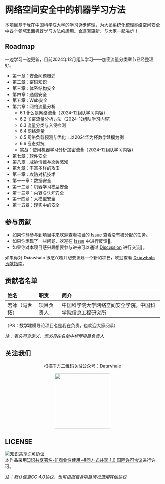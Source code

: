 # 网络空间安全中的机器学习方法

本项目基于我在中国科学院大学的学习逐步整理，为大家系统化梳理网络空间安全中各个领域里面机器学习方法的运用。会逐渐更新，与大家一起进步！

## Roadmap

一边学习一边更新，目前2024年12月组队学习——加密流量分类章节已经整理好。

- 第一章：安全问题概述
- 第二章：密码知识
- 第三章：体系结构安全
- 第四章：通信安全
- 第五章：Web安全
- 第六章：网络流量分析
  - 6.1 什么是网络流量（2024-12组队学习内容）
  - 6.2 加密流量分析方法（2024-12组队学习内容）
  - 6.3 流量分类与入侵检测
  - 6.4 网络测量
  - 6.5 网络负载预测与优化：以2024华为杯数学建模为例
  - 6.6 密态对抗
  - 实战：使用机器学习分析加密流量（2024-12组队学习内容）
- 第七章：软件安全
- 第八章：威胁情报与态势感知
- 第九章：丰富多样的攻击
- 第十章：攻防对抗技术
- 第十一章：数据安全
- 第十二章：机器学习模型安全
- 第十三章：内容与认知安全
- 第十四章：大模型安全
- 第十五章：现实中的安全

## 参与贡献

- 如果你想参与到项目中来欢迎查看项目的 [Issue]() 查看没有被分配的任务。
- 如果你发现了一些问题，欢迎在 [Issue]() 中进行反馈🐛。
- 如果你对本项目感兴趣想要参与进来可以通过 [Discussion]() 进行交流💬。

如果你对 Datawhale 很感兴趣并想要发起一个新的项目，欢迎查看 [Datawhale 贡献指南](https://github.com/datawhalechina/DOPMC#%E4%B8%BA-datawhale-%E5%81%9A%E5%87%BA%E8%B4%A1%E7%8C%AE)。

## 贡献者名单

| 姓名 | 职责 | 简介 |
| :----| :---- | :---- |
| 若冰（马世拓） | 项目负责人 | 中国科学院大学网络空间安全学院，中国科学院信息工程研究所 |

（PS：数学建模导论项目也是我在负责，也欢迎大家阅读）

*注：表头可自定义，但必须在名单中标明项目负责人*

## 关注我们

<div align=center>
<p>扫描下方二维码关注公众号：Datawhale</p>
<img src="https://raw.githubusercontent.com/datawhalechina/pumpkin-book/master/res/qrcode.jpeg" width = "180" height = "180">
</div>

## LICENSE

<a rel="license" href="http://creativecommons.org/licenses/by-nc-sa/4.0/"><img alt="知识共享许可协议" style="border-width:0" src="https://img.shields.io/badge/license-CC%20BY--NC--SA%204.0-lightgrey" /></a><br />本作品采用<a rel="license" href="http://creativecommons.org/licenses/by-nc-sa/4.0/">知识共享署名-非商业性使用-相同方式共享 4.0 国际许可协议</a>进行许可。

*注：默认使用CC 4.0协议，也可根据自身项目情况选用其他协议*
